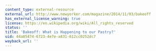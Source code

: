 ```yaml
---
content_type: external-resource
external_url: http://www.newyorker.com/magazine/2014/11/03/bakeoff
has_external_license_warning: true
license: https://en.wikipedia.org/wiki/All_rights_reserved
status: ''
title: 'Bakeoff: What is Happening to our Pastry?'
uid: 44a85474-6723-4e7e-a831-612cc0252dc7
wayback_url: ''
---
```

